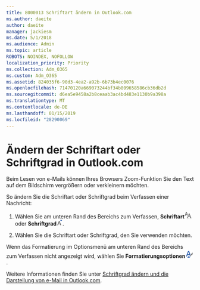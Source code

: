 ```yaml
---
title: 8000013 Schriftart ändern in Outlook.com
ms.author: daeite
author: daeite
manager: jackiesm
ms.date: 5/1/2018
ms.audience: Admin
ms.topic: article
ROBOTS: NOINDEX, NOFOLLOW
localization_priority: Priority
ms.collection: Adm_O365
ms.custom: Adm_O365
ms.assetid: 824035f6-90d3-4ea2-a92b-6b73b4ec0076
ms.openlocfilehash: 71470120a669073244bf34b809658586cb36db2d
ms.sourcegitcommit: d6ea5e9458a2b8ceaab3ac4bd483e1130b9a398a
ms.translationtype: MT
ms.contentlocale: de-DE
ms.lasthandoff: 01/15/2019
ms.locfileid: "28290069"
---
```

# <a name="change-font-or-font-size-in-outlookcom"></a>Ändern der Schriftart oder Schriftgrad in Outlook.com

Beim Lesen von e-Mails können Ihres Browsers Zoom-Funktion Sie den Text auf dem Bildschirm vergrößern oder verkleinern möchten.
  
So ändern Sie die Schriftart oder Schriftgrad beim Verfassen einer Nachricht:
  
1. Wählen Sie am unteren Rand des Bereichs zum Verfassen, **Schriftart**![Schriftart](media/6d9372e0-cde5-49fc-a457-aafb62255163.png) oder **Schriftgrad**![Symbol für die Größe der Schriftarten](media/9334f617-9593-4bd0-afb1-c53308ad7591.png).
    
2. Wählen Sie die Schriftart oder Schriftgrad, den Sie verwenden möchten.
    
Wenn das Formatierung im Optionsmenü am unteren Rand des Bereichs zum Verfassen nicht angezeigt wird, wählen Sie **Formatierungsoptionen**![Symbol für die Formatierung Optionen](media/13103798-e3ea-4069-a7a0-63f8903c8c3a.png).
  
Weitere Informationen finden Sie unter [Schriftgrad ändern und die Darstellung von e-Mail in Outlook.com](https://go.microsoft.com/fwlink/p/?linkid=873130).
  

